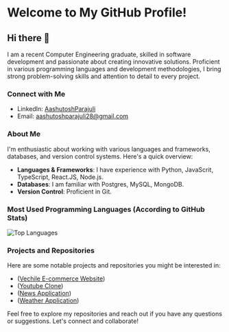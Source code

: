 # Welcome to My GitHub Profile!

## Hi there 👋
I am a recent Computer Engineering graduate, skilled in software development and passionate about creating innovative solutions. Proficient in various programming languages and development methodologies, I bring strong problem-solving skills and attention to detail to every project.

### Connect with Me
- LinkedIn: [AashutoshParajuli](https://www.linkedin.com/in/parajuliaashutosh/)
- Email: [aashutoshparajuli28@gmail.com](mailto:aashutoshparajuli28@gmail.com)

### About Me
I'm enthusiastic about working with various languages and frameworks, databases, and version control systems. Here's a quick overview:

- **Languages & Frameworks**: I have experience with  Python, JavaScrit, TypeScript, React.JS, Node.js.
- **Databases**: I am familiar with Postgres, MySQL, MongoDB.
- **Version Control**: Proficient in Git.

### Most Used Programming Languages (According to GitHub Stats)
![Top Languages](https://github-readme-stats.vercel.app/api/top-langs/?username=aashu1tosh&layout=compact)

### Projects and Repositories
Here are some notable projects and repositories you might be interested in:

- ([Vechile E-commerce Website](https://github.com/aashu1tosh/annata-Vechile-Buying-Selling-Website-))
- ([Youtube Clone](https://github.com/aashu1tosh/youtube-clone))
- ([News Application](https://github.com/aashu1tosh/news-app))
- ([Weather Application](https://github.com/aashu1tosh/my-weather-app))

Feel free to explore my repositories and reach out if you have any questions or suggestions. Let's connect and collaborate!

